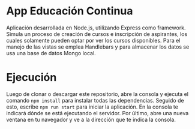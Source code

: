 # App Educación Continua
Aplicación desarrollada en Node.js, utilizando Express como framework. Simula un proceso de creación de cursos e inscripción de aspirantes, los cuales solamente pueden optar por ver los cursos disponibles. 
Para el manejo de las vistas se emplea Handlebars y para almacenar los datos se usa una base de datos Mongo local.

# Ejecución
Luego de clonar o descargar este repositorio, abre la consola y ejecuta el comando ``npm install`` para instalar todas las dependencias. Seguido de esto, escribe ``npm run start`` para iniciar la aplicación. En la consola te indicará dónde se está ejecutando el servidor. Por último, abre una nueva ventana en tu navegador y ve a la dirección que te indica la consola.


